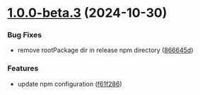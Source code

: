 # [1.0.0-beta.3](https://github.com/gsi-chao/frontend-toolkit/compare/v1.0.0-beta.2...v1.0.0-beta.3) (2024-10-30)


### Bug Fixes

* remove rootPackage dir in release npm directory ([866645d](https://github.com/gsi-chao/frontend-toolkit/commit/866645d4f316504d10f7a5af36f4ab9d4dbf86cc))


### Features

* update npm configuration ([f61f286](https://github.com/gsi-chao/frontend-toolkit/commit/f61f286c3dcf6e9ab90c97a304b409da616674eb))
